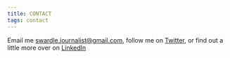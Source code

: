 ```yaml
---
title: CONTACT
tags: contact
---
```

Email me [swardle.journalist@gmail.com](mailto:swardle.journalist@gmail.com), follow me on [Twitter](https://twitter.com/sally_wardle), or find out a little more over on [LinkedIn](https://www.linkedin.com/in/sally-wardle/)